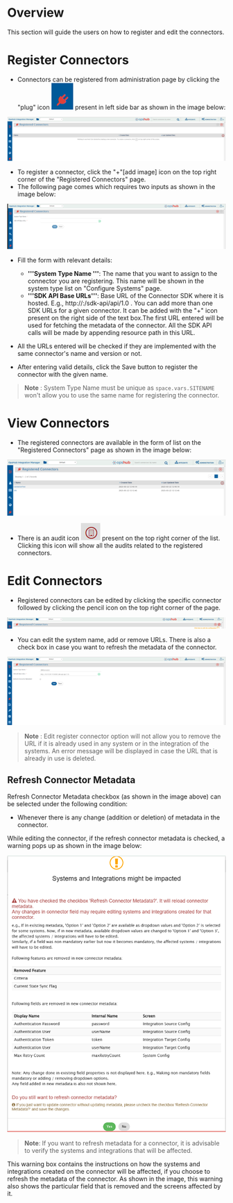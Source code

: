 # Overview

This section will guide the users on how to register and edit the connectors.

# Register Connectors

- Connectors can be registered from administration page by clicking the "plug" icon ![](../../assets/RegisterConnectorIconOnly.png) present in left side bar as shown in the image below:

![](../../assets/AddButtonRegisterConnector.png)

- To register a connector, click the "+"[add image] icon on the top right corner of the "Registered Connectors" page.
- The following page comes which requires two inputs as shown in the image below:

![](../../assets/RegisterConnectorPage.png)

- Fill the form with relevant details:
  - **'''System Type Name '''**: The name that you want to assign to the connector you are registering. This name will be shown in the system type list on "Configure Systems" page.
  - **'''SDK API Base URLs'''**: Base URL of the Connector SDK where it is hosted. E.g., http://<hostname>:<port>/sdk-api/api/1.0 . You can add more than one SDK URLs for a given connector. It can be added with the "+" icon present on the right side of the text box.The first URL entered will be used for fetching the metadata of the connector. All the SDK API calls will be made by appending resource path in this URL.

- All the URLs entered will be checked if they are implemented with the same connector's name and version or not.

- After entering valid details, click the Save button to register the connector with the given name.
> **Note** : System Type Name must be unique as <code class="expression">space.vars.SITENAME</code> won't allow you to use the same name for registering the connector.

# View Connectors

- The registered connectors are available in the form of list on the "Registered Connectors" page as shown in the image below:

![](../../assets/RegisterConnectorList.png)

- There is an audit icon ![](../../assets/AuditsIcon.png) present on the top right corner of the list. Clicking this icon will show all the audits related to the registered connectors.

# Edit Connectors

- Registered connectors can be edited by clicking the specific connector followed by clicking the pencil icon on the top right corner of the page.

![](../../assets/EditButton.png)

- You can edit the system name, add or remove URLs. There is also a check box in case you want to refresh the metadata of the connector.

![](../../assets/RefreshConnectorMetadataCheckBox.png)

> **Note** :  Edit register connector option will not allow you to remove the URL if it is already used in any system or in the integration of the systems. An error message will be displayed in case the URL that is already in use is deleted.

## Refresh Connector Metadata

Refresh Connector Metadata checkbox (as shown in the image above) can be selected under the following condition:

- Whenever there is any change (addition or deletion) of metadata in the connector.

While editing the connector, if the refresh connector metadata is checked, a warning pops up as shown in the image below:

<p align="center">
  <img src="../../assets/RefreshMetaData.png"  />
</p>

> **Note**:  If you want to refresh metadata for a connector, it is advisable to verify the systems and integrations that will be affected.

This warning box contains the instructions on how the systems and integrations created on the connector will be affected, if you choose to refresh the metadata of the connector. As shown in the image, this warning also shows the particular field that is removed and the screens affected by it.


